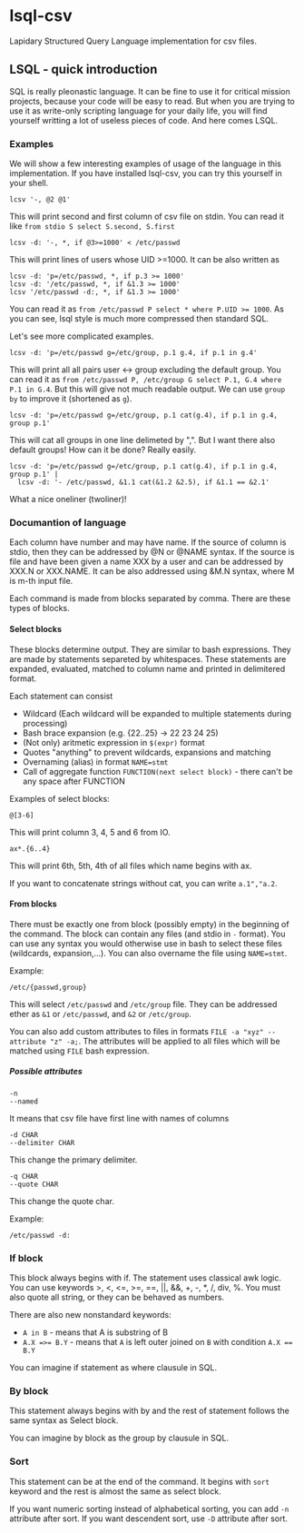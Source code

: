 # lsql-csv
Lapidary Structured Query Language implementation for csv files.

## LSQL - quick introduction 
SQL is really pleonastic language. It can be fine to use it for critical mission projects, because your code will be easy to read. But when you are trying to use it as write-only scripting language for your daily life, you will find yourself writting a lot of useless pieces of code. And here comes LSQL.

### Examples
We will show a few interesting examples of usage of the language in this implementation. If you have installed lsql-csv, you can try this yourself in your shell.

    lcsv '-, @2 @1'

This will print second and first column of csv file on stdin. You can read it like `from stdio S select S.second, S.first`

    lcsv -d: '-, *, if @3>=1000' < /etc/passwd
    
This will print lines of users whose UID >=1000. It can be also written as
  
    lcsv -d: 'p=/etc/passwd, *, if p.3 >= 1000'
    lcsv -d: '/etc/passwd, *, if &1.3 >= 1000'
    lcsv '/etc/passwd -d:, *, if &1.3 >= 1000'
    
You can read it as `from /etc/passwd P select * where P.UID >= 1000`. As you can see, lsql style is much more compressed then standard SQL.

Let's see more complicated examples.

    lcsv -d: 'p=/etc/passwd g=/etc/group, p.1 g.4, if p.1 in g.4'
    
This will print all all pairs user <-> group excluding the default group. You can read it as `from /etc/passwd P, /etc/group G select P.1, G.4 where P.1 in G.4`. But this will give not much readable output. We can use `group by` to improve it (shortened as `g`).

    lcsv -d: 'p=/etc/passwd g=/etc/group, p.1 cat(g.4), if p.1 in g.4, group p.1'
    
This will cat all groups in one line delimeted by ",". But I want there also default groups! How can it be done? Really easily.

    lcsv -d: 'p=/etc/passwd g=/etc/group, p.1 cat(g.4), if p.1 in g.4, group p.1' | 
      lcsv -d: '- /etc/passwd, &1.1 cat(&1.2 &2.5), if &1.1 == &2.1'
    
What a nice oneliner (twoliner)!

### Documantion of language
Each column have number and may have name. If the source of column is stdio, then they can be addressed by @N or @NAME syntax. If the source is file and have been given a name XXX by a user and can be addressed by XXX.N or XXX.NAME. It can be also addressed using &M.N syntax, where M is m-th input file.

Each command is made from blocks separated by comma. There are these types of blocks.

#### Select blocks
These blocks determine output. They are similar to bash expressions. They are made by statements separeted by whitespaces. These statements are expanded, evaluated, matched to column name and printed in delimitered format.

Each statement can consist
* Wildcard (Each wildcard will be expanded to multiple statements during processing)
* Bash brace expansion (e.g. {22..25} -> 22 23 24 25)
* (Not only) aritmetic expression in `$(expr)` format
* Quotes "anything" to prevent wildcards, expansions and matching
* Overnaming (alias) in format `NAME=stmt`
* Call of aggregate function `FUNCTION(next select block)` - there can't be any space after FUNCTION

Examples of select blocks:

    @[3-6]

This will print column 3, 4, 5 and 6 from IO.

    ax*.{6..4} 
    
This will print 6th, 5th, 4th of all files which name begins with ax.

If you want to concatenate strings without cat, you can write `a.1","a.2`.
#### From blocks
There must be exactly one from block (possibly empty) in the beginning of the command. The block can contain any files (and stdio in `-` format). You can use any syntax you would otherwise use in bash to select these files (wildcards, expansion,...). You can also overname the file using `NAME=stmt`.

Example:

    /etc/{passwd,group}
    
This will select `/etc/passwd` and `/etc/group` file. They can be addressed ether as `&1` or `/etc/passwd`, and `&2` or `/etc/group`.

You can also add custom attributes to files in formats `FILE -a "xyz" --attribute "z" -a;`. The attributes will be applied to all files which will be matched using `FILE` bash expression.

##### Possible attributes
    
    -n
    --named

It means that csv file have first line with names of columns

    -d CHAR
    --delimiter CHAR
    
This change the primary delimiter.

    -q CHAR
    --quote CHAR
    
This change the quote char.

Example:

    /etc/passwd -d:
    
### If block
This block always begins with if. The statement uses classical awk logic. You can use keywords >, <, <=, >=, ==, ||, &&, +, -, \*, /, div, %. You must also quote all string, or they can be behaved as numbers.

There are also new nonstandard keywords:
* `A in B` - means that A is substring of B
* `A.X =>= B.Y` - means that `A` is left outer joined on `B` with condition `A.X == B.Y`

You can imagine if statement as where clausule in SQL.

### By block
This statement always begins with by and the rest of statement follows the same syntax as Select block. 

You can imagine by block as the group by clausule in SQL.

### Sort
This statement can be at the end of the command. It begins with `sort` keyword and the rest is almost the same as select block.

If you want numeric sorting instead of alphabetical sorting, you can add `-n` attribute after sort. If you want descendent sort, use `-D` attribute after sort.
